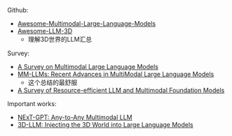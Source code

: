 




Github:
- [Awesome-Multimodal-Large-Language-Models](https://github.com/BradyFU/Awesome-Multimodal-Large-Language-Models)
- [Awesome-LLM-3D](https://github.com/ActiveVisionLab/Awesome-LLM-3D)
	- 理解3D世界的LLM汇总


Survey:
- [A Survey on Multimodal Large Language Models](https://arxiv.org/abs/2306.13549)
- [MM-LLMs: Recent Advances in MultiModal Large Language Models](https://arxiv.org/abs/2401.13601)
	- 这个总结的最舒服
- [A Survey of Resource-efficient LLM and Multimodal Foundation Models](https://arxiv.org/abs/2401.08092)



Important works:
- [NExT-GPT: Any-to-Any Multimodal LLM](https://arxiv.org/abs/2309.05519)
- [3D-LLM: Injecting the 3D World into Large Language Models](https://arxiv.org/abs/2307.12981)




